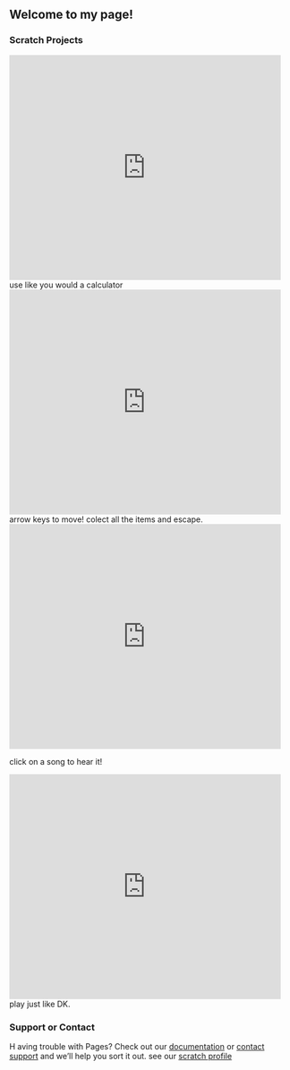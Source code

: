 ## Welcome to my page!

### Scratch Projects

<iframe src="https://scratch.mit.edu/projects/383890645/embed" allowtransparency="true" width="485" height="402" frameborder="0" scrolling="no" allowfullscreen></iframe>
use like you would a calculator

<iframe src="https://scratch.mit.edu/projects/381696363/embed" allowtransparency="true" width="485" height="402" frameborder="0" scrolling="no" allowfullscreen></iframe>
arrow keys to move! colect all the items and escape.

<iframe src="https://scratch.mit.edu/projects/381316884/embed" allowtransparency="true" width="485" height="402" frameborder="0" scrolling="no" allowfullscreen></iframe>

click on a song to hear it!

<iframe src="https://scratch.mit.edu/projects/384190880/embed" allowtransparency="true" width="485" height="402" frameborder="0" scrolling="no" allowfullscreen></iframe>
play just like DK.


### Support or Contact

H
aving trouble with Pages? Check out our [documentation](https://help.github.com/categories/github-pages-basics/) or [contact support](https://github.com/contact) and we’ll help you sort it out.
see our [scratch profile](https://scratch.mit.edu/users/LoudMouthComix/)
